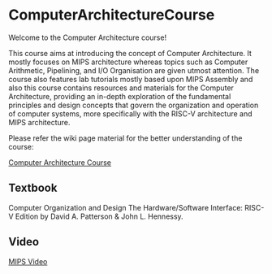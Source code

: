# ComputerArchitectureCourse

Welcome to the Computer Architecture course! 



This course aims at introducing the concept of Computer Architecture. It mostly focuses on MIPS architecture whereas topics such as Computer Arithmetic, Pipelining,  and I/O Organisation are given utmost attention. The course also features lab tutorials mostly based upon MIPS Assembly and also this course contains resources and materials for the Computer Architecture, providing an in-depth exploration of the fundamental principles and design concepts that govern the organization and operation of computer systems, more specifically with the RISC-V architecture and MIPS architecture.

Please refer the wiki page material for the better understanding of the course:


[Computer Architecture Course](https://github.com/muneeb-mbytes/computerArchitectureCourse/wiki)

## Textbook
Computer Organization and Design The Hardware/Software Interface: RISC-V Edition by  David A. Patterson & John L. Hennessy.

## Video
[MIPS Video](https://www.youtube.com/watch?v=4TzMyXmzL8M&list=PL59E5B57A04EAE09C)
